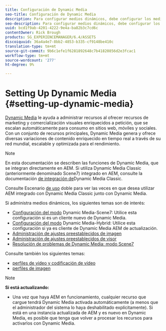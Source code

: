 ```yaml
---
title: Configuración de Dynamic Media
seo-title: Configuración de Dynamic Media
description: Para configurar medios dinámicos, debe configurar los medios dinámicos y administrar los ajustes preestablecidos de imagen y visor
seo-description: Para configurar medios dinámicos, debe configurar los medios dinámicos y administrar los ajustes preestablecidos de imagen y visor
uuid: bcd1f9ab-4201-4222-9e4a-ba82b3c7cd6c
contentOwner: Rick Brough
products: SG_EXPERIENCEMANAGER/6.4/ASSETS
discoiquuid: 36a4a4e7-8bb2-4853-b335-cf9148be410c
translation-type: tm+mt
source-git-commit: 9b6c1efe1f6281892648c7b41820856d2e3fcac1
workflow-type: tm+mt
source-wordcount: '277'
ht-degree: 9%

---
```



# Setting Up Dynamic Media {#setting-up-dynamic-media}

[Dynamic Media](https://www.adobe.com/solutions/web-experience-management/dynamic-media.html) le ayuda a administrar recursos al ofrecer recursos de marketing y comercialización visuales enriquecidos a petición, que se escalan automáticamente para consumo en sitios web, móviles y sociales. Con un conjunto de recursos principales, Dynamic Media genera y ofrece diversas variaciones de contenido enriquecido en tiempo real a través de su red mundial, escalable y optimizada para el rendimiento.

>[!NOTE]
>
>En esta documentación se describen las funciones de Dynamic Media, que se integran directamente en AEM. Si utiliza Dynamic Media Classic (anteriormente denominado Scene7) integrado en AEM, consulte la documentación [de integración de](/help/sites-administering/scene7.md)Dynamic Media Classic.
>
>Consulte Escenario [de uso](/help/sites-administering/scene7.md#dual-use-scenario) doble para ver las veces en que desea utilizar AEM integrado con Dynamic Media Classic junto con Dynamic Media.

Si administra medios dinámicos, los siguientes temas son de interés:

* [Configuración del modo](config-dms7.md) Dynamic Media-Scene7: Utilice esta configuración si es un cliente nuevo de Dynamic Media.
* [Configuración del modo](config-dynamic.md) Dynamic Media-Hybrid: Utilice esta configuración si ya es cliente de Dynamic Media AEM de actualización.
* [Administración de ajustes preestablecidos de imagen](managing-image-presets.md)
* [Administración de ajustes preestablecidos de visor](managing-viewer-presets.md)
* [Resolución de problemas de Dynamic Media: modo Scene7](troubleshoot-dms7.md)

Consulte también los siguientes temas:

* [perfiles de vídeo y codificación de vídeo](video-profiles.md)
* [perfiles de imagen](image-profiles.md)

>[!NOTE]
>
>**Si está actualizando:**
>
>* Una vez que haya AEM en funcionamiento, cualquier recurso que cargue tendrá Dynamic Media activada automáticamente (a menos que el administrador del sistema lo haya deshabilitado explícitamente). Si está en una instancia actualizada de AEM y es nuevo en Dynamic Media, es posible que tenga que volver a procesar los recursos para activarlos con Dynamic Media.